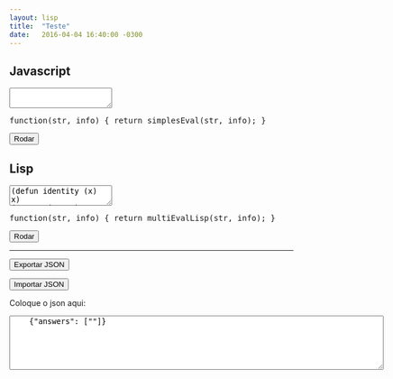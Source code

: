 ```yaml
---
layout: lisp
title:  "Teste"
date:   2016-04-04 16:40:00 -0300
---
```


<script type="text/javascript">
    window.apostila = "teste";
</script>
<script src="assets/javathcript/assert.js"></script>

## Javascript

<div class="lesson">
<textarea class="code lang-javascript">

</textarea>
<div class="output"></div>
<div class="output"></div>
<pre class="verifier">function(str, info) { return simplesEval(str, info); }</pre>
<button class="go">Rodar</button>
</div>

## Lisp

<div class="lesson">
<textarea class="code lang-commonlisp">
(defun identity (x) x)
(teste '(1 2 3) (identity '(1 2 3)))
(teste '(3 3 3) (identity '(1 2 3)))
</textarea>
<div class="output"></div>
<div class="output"></div>
<pre class="verifier">function(str, info) { return multiEvalLisp(str, info); }</pre>
<button class="go">Rodar</button>
</div>


--------------

<button onclick="$('#json').val(obtemRespostasJson());">Exportar JSON</button>

<button onclick="carregaRespostasJson($('#json').val());">Importar JSON</button>

Coloque o json aqui:

<textarea id="json" rows="6" cols="80">
    {"answers": [""]}
</textarea>

